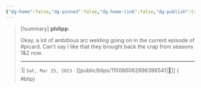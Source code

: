 ```yaml
---
{"dg-home":false,"dg-pinned":false,"dg-home-link":false,"dg-publish":true,"type":"blip","disabled rules":["yaml-title","yaml-title-alias","file-name-heading"],"title":"philipp on mastodon @ 2023-03-25","created-date":"2023-03-25T21:33:29","id":110086062696396540,"updated-date":"2025-05-02T08:50:43","dg-path":"blips/110086062696396541.md","permalink":"/blips/110086062696396541/","dgPassFrontmatter":true}
---
```


> [!summary] **philipp**:
>
> Okay, a lot of ambitious arc welding going on in the current episode of #picard. Can't say I like that they brought back the crap from seasons 1&2 now.
> - - -
>
> 🗓️ `Sat, Mar 25, 2023` · [[public/blips/110086062696396541\|🔗]]
{ #blip}

